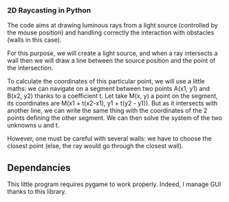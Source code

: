 ### 2D Raycasting in Python
The code aims at drawing luminous rays from a light source (controlled by the mouse position) and handling correctly the interaction
with obstacles (walls in this case).

For this purpose, we will create a light source, and when a ray intersects a wall then we will draw a line between the source position
and the point of the intersection.

To calculate the coordinates of this particular point, we will use a little maths: we can navigate on a segment between two points A(x1, y1) and B(x2, y2)
thanks to a coefficient t. Let take M(x, y) a point on the segment, its coordinates are M(x1 + t(x2-x1), y1 + t(y2 - y1)). But as it intersects with another
line, we can write the same thing with the coordinates of the 2 points defining the other segment. We can then solve the system of the two unknowns u and t.

However, one must be careful with several walls: we have to choose the closest point (else, the ray would go through the closest wall).


## Dependancies
This little program requires pygame to work properly. Indeed, I manage GUI thanks to this library.
